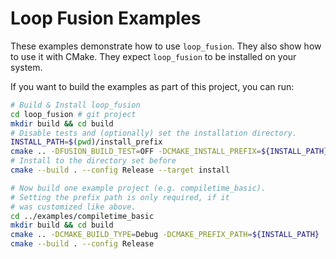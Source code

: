 # Loop Fusion Examples

These examples demonstrate how to use `loop_fusion`.
They also show how to use it with CMake. They expect `loop_fusion` to be
installed on your system.

If you want to build the examples as part of this project, you can run:

```sh
# Build & Install loop_fusion
cd loop_fusion # git project
mkdir build && cd build
# Disable tests and (optionally) set the installation directory.
INSTALL_PATH=$(pwd)/install_prefix
cmake .. -DFUSION_BUILD_TEST=OFF -DCMAKE_INSTALL_PREFIX=${INSTALL_PATH}
# Install to the directory set before
cmake --build . --config Release --target install

# Now build one example project (e.g. compiletime_basic).
# Setting the prefix path is only required, if it
# was customized like above.
cd ../examples/compiletime_basic
mkdir build && cd build
cmake .. -DCMAKE_BUILD_TYPE=Debug -DCMAKE_PREFIX_PATH=${INSTALL_PATH}
cmake --build . --config Release
```
